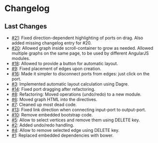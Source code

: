 # Changelog

## Last Changes

- [#21](https://github.com/x1B/nbe/issues/21):
  Fixed direction-dependent highlighting of ports on drag.
  Also added missing changelog entry for #20.
- [#20](https://github.com/x1B/nbe/issues/20):
  Allowed graph inside scroll-container to grow as needed.
  Allowed multiple graphs on the same page, to be used by different AngularJS modules.
- [#18](https://github.com/x1B/nbe/issues/18): Allowed to provide a button for automatic layout.
- [#9](https://github.com/x1B/nbe/issues/9): Fixed placement of edges upon creation.
- [#16](https://github.com/x1B/nbe/issues/16): Made it simpler to disconnect ports from edges: just click on the port.
- [#3](https://github.com/x1B/nbe/issues/3): Implemented automatic layout calculation using Dagre.
- [#14](https://github.com/x1B/nbe/issues/14): Fixed port dragging after refactoring.
- [#8](https://github.com/x1B/nbe/issues/8): Refactoring: Moved operations (undo/redo) to a new module.
- [#6](https://github.com/x1B/nbe/issues/6): Moved graph HTML into the directives.
- [#7](https://github.com/x1B/nbe/issues/7): Cleaned up most dead code.
- [#13](https://github.com/x1B/nbe/issues/13): Fixed link direction when connecting input-port to output-port.
- [#10](https://github.com/x1B/nbe/issues/10): Remove embedded bootstrap code.
- [#5](https://github.com/x1B/nbe/issues/5): Allow to select vertices and remove them using DELETE key.
- [#2](https://github.com/x1B/nbe/issues/2): Added undo/redo handling.
- [#4](https://github.com/x1B/nbe/issues/4): Allow to remove selected edge using DELETE key.
- [#1](https://github.com/x1B/nbe/issues/1): Replaced embedded dependencies with bower.
